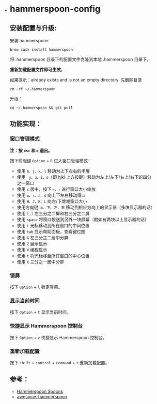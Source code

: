 * # hammerspoon-config

  ## 安装配置与升级:

  安装 hammerspoon 
  ```
  brew cask install hammerspoon
  ```

  将 .hammerspoon 目录下的配置文件克隆到本地 .hammerspoon 目录下。

  **重新加载配置文件即可生效**。

  如果提示：already exists and is not an empty directory.
  先删除目录

  ```
  rm -rf ~/.hammerspoon
  ```

  升级：

  ```
  cd ~/.hammerspoon && git pull
  ```

  ## 功能实现：

  ### 窗口管理模式

  **注：按 `esc` 和 `q` 退出。**

  按下前缀键 `Option` + `R` 进入窗口管理模式：

  * 使用 `h、j、k、l` 移动为上下左右的半屏
  * 使用 ` y、u、i、o`（即 hjkl 上方按键）移动为左上/左下/右上/右下的四分之一窗口
  * 使用 `c` 居中，按下 `=、-` 进行窗口大小缩放
  * 使用 `w、s、a、d` 向上下左右移动窗口
  * 使用 `H、J、K、L` 向左/下增减窗口大小
  * 使用方向键 `上、下、左、右` 移动到相应方向上的显示器（多块显示器的话）
  * 使用 `[,]` 左三分之二屏和右三分之二屏
  * 使用 `space` 将窗口投送到另外一块屏幕（假如有两块以上显示器的话）
  * 使用 `t` 光标移动到所在窗口的中间位置
  * 使用 `tab` 显示帮助面板，查看键位图
  * 使用 `G` 左三分之二居中分屏 
  * 使用 `Z` 展示显示 
  * 使用 `V` 编程显示 
  * 使用 `t` 将光标移至所在窗口的中心位置 
  * 使用 `X` 三分之一居中分屏 

  

  ### 锁屏

  按下 `Option` + `l` 锁定屏幕。

  

  ### 显示当前时间

  按下 `Option` + `t` 显示当前时间。

  

  ### 快捷显示 Hammerspoon 控制台

  按下 `Option` + `z` 快捷显示 Hammerspoon 控制台。

  

  ### 重新加载配置

  按下 `shift` + `control` + `command` + `r` 重新加载配置。

  

  

  ## 参考：

  * [Hammerspoon Spoons](https://www.hammerspoon.org/Spoons/)
  * [awesome-hammerspoon](https://github.com/ashfinal/awesome-hammerspoon)
